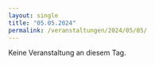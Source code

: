 ```yaml
---
layout: single
title: "05.05.2024"
permalink: /veranstaltungen/2024/05/05/
---
```


Keine Veranstaltung an diesem Tag.
